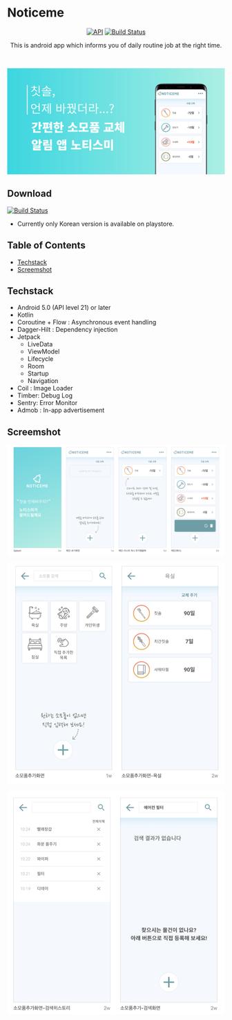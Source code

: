 # Noticeme
<p align="center">
<a href="https://android-arsenal.com/api?level=21"><img alt="API" src="https://img.shields.io/badge/API-21%2B-brightgreen.svg?style=flat"/></a>
<a href="https://github.com/bentleypark/noticeme/actions"><img alt="Build Status" src="https://github.com/bentleypark/noticeme/workflows/Android%20CI/badge.svg"/></a>
</p>

<p align="center">
This is android app which informs you of daily routine job at the right time.
</p>
</br>

<p align="center">
<img src="/images/notieme_main_image.png"/>
</p>

## Download
<a href="https://play.google.com/store/apps/details?id=com.project.noticeme"><img alt="Build Status" src="https://play.google.com/intl/en_us/badges/images/generic/en-play-badge.png" height="100"/></a>
- Currently only Korean version is available on playstore.

## Table of Contents
- [Techstack](#techstack)
- [Screemshot](#screemshot)

## Techstack

- Android 5.0 (API level 21) or later
- Kotlin
- Coroutine + Flow : Asynchronous event handling
- Dagger-Hilt : Dependency injection
- Jetpack
    - LiveData
    - ViewModel
    - Lifecycle
    - Room
    - Startup
    - Navigation
- Coil : Image Loader
- Timber: Debug Log
- Sentry: Error Monitor
- Admob : In-app advertisement

## Screemshot

![screenshot01](images/screenshot01.png)

![screenshot02](images/screenshot02.png)

![screenshot03](images/screenshot03.png)